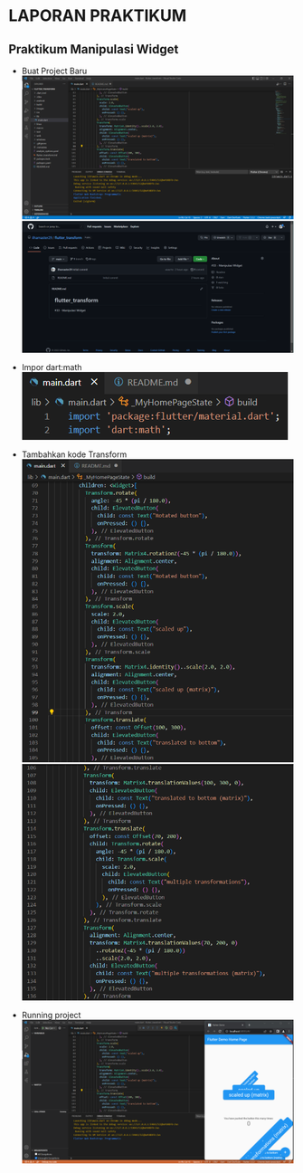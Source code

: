 # LAPORAN PRAKTIKUM



## Praktikum Manipulasi Widget

- Buat Project Baru<br>
![Screenshot](images/project_baru_flutter_transform.png)
![Screenshot](images/github_flutter_transform.png)

- Impor dart:math<br>
![Screenshot](images/import_dart-math.png)

- Tambahkan kode Transform<br>
![Screenshot](images/widget_transform.png)
![Screenshot](images/widget_transform2.png)

- Running project<br>
![Screenshot](images/running_praktikum.png)


